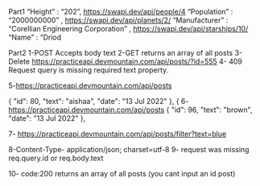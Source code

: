 Part1
“Height”  : “202”, https://swapi.dev/api/people/4
“Population” : “2000000000” , https://swapi.dev/api/planets/2/
“Manufacturer” : “Corellian Engineering Corporation” , https://swapi.dev/api/starships/10/
“Name” : “Driod




Part2
1-POST Accepts body text 
2-GET returns an array of all posts 
3-Delete https://practiceapi.devmountain.com/api/posts/?id=555
4-  409 Request query is missing required text property.

5-https://practiceapi.devmountain.com/api/posts


{
       "id": 80,
       "text": "aishaa",
       "date": "13 Jul 2022"
   },
   {
6- https://practiceapi.devmountain.com/api/posts
    {
        "id": 96,
        "text": "brown",
        "date": "13 Jul 2022"
    },

   7- https://practiceapi.devmountain.com/api/posts/filter?text=blue

   8-Content-Type- application/json; charset=utf-8
   9- request was missing req.query.id or req.body.text

   10- code:200 returns an array of all posts (you cant input an id post)